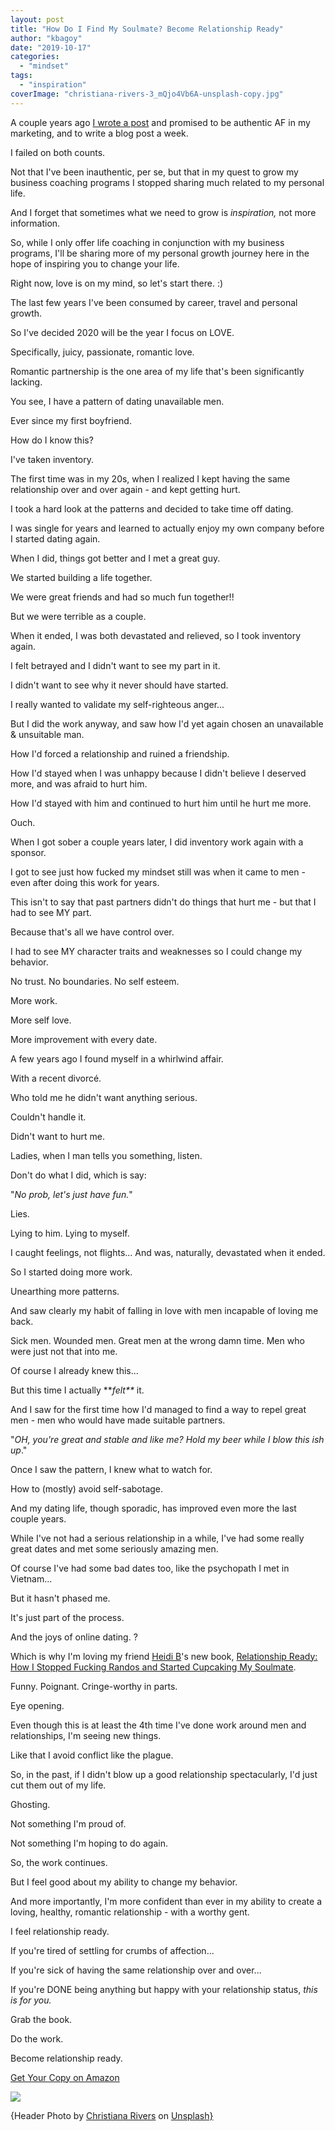 ```yaml
---
layout: post
title: "How Do I Find My Soulmate? Become Relationship Ready"
author: "kbagoy"
date: "2019-10-17"
categories: 
  - "mindset"
tags: 
  - "inspiration"
coverImage: "christiana-rivers-3_mQjo4Vb6A-unsplash-copy.jpg"
---
```


A couple years ago [I wrote a post](https://katebagoy.com/online-marketing-tips/) and promised to be authentic AF in my marketing, and to write a blog post a week.

I failed on both counts.

Not that I've been inauthentic, per se, but that in my quest to grow my business coaching programs I stopped sharing much related to my personal life.

And I forget that sometimes what we need to grow is _inspiration,_ not more information.

So, while I only offer life coaching in conjunction with my business programs, I'll be sharing more of my personal growth journey here in the hope of inspiring you to change your life.

Right now, love is on my mind, so let's start there. :)

The last few years I've been consumed by career, travel and personal growth.

So I've decided 2020 will be the year I focus on LOVE.

Specifically, juicy, passionate, romantic love.

Romantic partnership is the one area of my life that's been significantly lacking.

You see, I have a pattern of dating unavailable men.

Ever since my first boyfriend.

How do I know this?

I've taken inventory.

The first time was in my 20s, when I realized I kept having the same relationship over and over again - and kept getting hurt.

I took a hard look at the patterns and decided to take time off dating.

I was single for years and learned to actually enjoy my own company before I started dating again.

When I did, things got better and I met a great guy.

We started building a life together.

We were great friends and had so much fun together!!

But we were terrible as a couple.

When it ended, I was both devastated and relieved, so I took inventory again.

I felt betrayed and I didn't want to see my part in it.

I didn't want to see why it never should have started.

I really wanted to validate my self-righteous anger...

But I did the work anyway, and saw how I'd yet again chosen an unavailable & unsuitable man.

How I'd forced a relationship and ruined a friendship.

How I'd stayed when I was unhappy because I didn't believe I deserved more, and was afraid to hurt him.

How I'd stayed with him and continued to hurt him until he hurt me more.

Ouch.

When I got sober a couple years later, I did inventory work again with a sponsor.

I got to see just how fucked my mindset still was when it came to men - even after doing this work for years.

This isn't to say that past partners didn't do things that hurt me - but that I had to see MY part.

Because that's all we have control over.

I had to see MY character traits and weaknesses so I could change my behavior.

No trust. No boundaries. No self esteem.

More work.

More self love.

More improvement with every date.

A few years ago I found myself in a whirlwind affair.

With a recent divorcé.

Who told me he didn't want anything serious.

Couldn't handle it.

Didn't want to hurt me.

Ladies, when I man tells you something, listen.

Don't do what I did, which is say:

"_No prob, let's just have fun._"

Lies.

Lying to him. Lying to myself.

I caught feelings, not flights... And was, naturally, devastated when it ended.

So I started doing more work.

Unearthing more patterns.

And saw clearly my habit of falling in love with men incapable of loving me back.

Sick men. Wounded men. Great men at the wrong damn time. Men who were just not that into me.

Of course I already knew this...

But this time I actually \*\*_felt\*\*_ it.

And I saw for the first time how I'd managed to find a way to repel great men - men who would have made suitable partners.

"_OH, you're great and stable and like me? Hold my beer while I blow this ish up_."

Once I saw the pattern, I knew what to watch for.

How to (mostly) avoid self-sabotage.

And my dating life, though sporadic, has improved even more the last couple years.

While I've not had a serious relationship in a while, I've had some really great dates and met some seriously amazing men.

Of course I've had some bad dates too, like the psychopath I met in Vietnam...

But it hasn't phased me.

It's just part of the process.

And the joys of online dating. ?

Which is why I'm loving my friend [Heidi B](https://www.heidibcoaching.com/)'s new book, [Relationship Ready: How I Stopped Fucking Randos and Started Cupcaking My Soulmate](https://amzn.to/2po36o2).

Funny. Poignant. Cringe-worthy in parts.

Eye opening.

Even though this is at least the 4th time I've done work around men and relationships, I'm seeing new things.

Like that I avoid conflict like the plague.

So, in the past, if I didn't blow up a good relationship spectacularly, I'd just cut them out of my life.

Ghosting.

Not something I'm proud of.

Not something I'm hoping to do again.

So, the work continues.

But I feel good about my ability to change my behavior.

And more importantly, I'm more confident than ever in my ability to create a loving, healthy, romantic relationship - with a worthy gent.

I feel relationship ready.

If you're tired of settling for crumbs of affection...

If you're sick of having the same relationship over and over...

If you're DONE being anything but happy with your relationship status, _this is for you._

Grab the book.

Do the work.

Become relationship ready.

[Get Your Copy on Amazon](https://amzn.to/2po36o2)

[![](images/Heidi-Busche-Relationship-Ready-300x300.jpeg)](https://amzn.to/2po36o2)

{Header Photo by [Christiana Rivers](https://unsplash.com/@christiana?utm_source=unsplash&utm_medium=referral&utm_content=creditCopyText) on [Unsplash}](https://unsplash.com/?utm_source=unsplash&utm_medium=referral&utm_content=creditCopyText)
